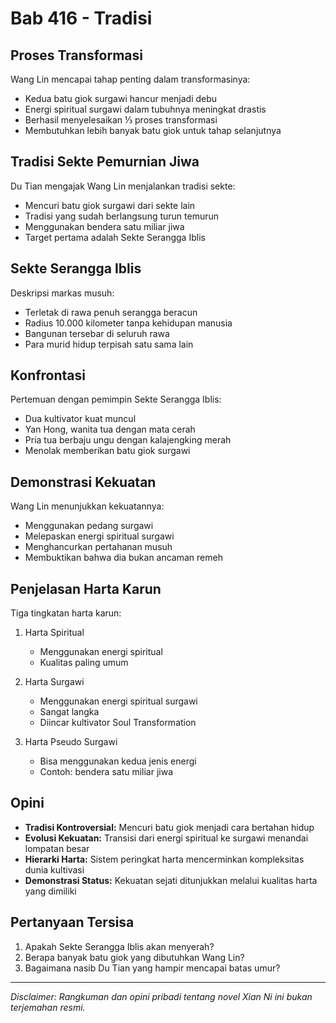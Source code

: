 # Bab 416 - Tradisi

## Proses Transformasi

Wang Lin mencapai tahap penting dalam transformasinya:
- Kedua batu giok surgawi hancur menjadi debu
- Energi spiritual surgawi dalam tubuhnya meningkat drastis
- Berhasil menyelesaikan ⅓ proses transformasi
- Membutuhkan lebih banyak batu giok untuk tahap selanjutnya

## Tradisi Sekte Pemurnian Jiwa

Du Tian mengajak Wang Lin menjalankan tradisi sekte:
- Mencuri batu giok surgawi dari sekte lain
- Tradisi yang sudah berlangsung turun temurun
- Menggunakan bendera satu miliar jiwa
- Target pertama adalah Sekte Serangga Iblis

## Sekte Serangga Iblis

Deskripsi markas musuh:
- Terletak di rawa penuh serangga beracun
- Radius 10.000 kilometer tanpa kehidupan manusia
- Bangunan tersebar di seluruh rawa
- Para murid hidup terpisah satu sama lain

## Konfrontasi

Pertemuan dengan pemimpin Sekte Serangga Iblis:
- Dua kultivator kuat muncul
- Yan Hong, wanita tua dengan mata cerah
- Pria tua berbaju ungu dengan kalajengking merah
- Menolak memberikan batu giok surgawi

## Demonstrasi Kekuatan

Wang Lin menunjukkan kekuatannya:
- Menggunakan pedang surgawi
- Melepaskan energi spiritual surgawi
- Menghancurkan pertahanan musuh
- Membuktikan bahwa dia bukan ancaman remeh

## Penjelasan Harta Karun

Tiga tingkatan harta karun:
1. Harta Spiritual
   - Menggunakan energi spiritual
   - Kualitas paling umum

2. Harta Surgawi
   - Menggunakan energi spiritual surgawi
   - Sangat langka
   - Diincar kultivator Soul Transformation

3. Harta Pseudo Surgawi
   - Bisa menggunakan kedua jenis energi
   - Contoh: bendera satu miliar jiwa

## Opini

- **Tradisi Kontroversial:** Mencuri batu giok menjadi cara bertahan hidup
- **Evolusi Kekuatan:** Transisi dari energi spiritual ke surgawi menandai lompatan besar
- **Hierarki Harta:** Sistem peringkat harta mencerminkan kompleksitas dunia kultivasi
- **Demonstrasi Status:** Kekuatan sejati ditunjukkan melalui kualitas harta yang dimiliki

## Pertanyaan Tersisa

1. Apakah Sekte Serangga Iblis akan menyerah?
2. Berapa banyak batu giok yang dibutuhkan Wang Lin?
3. Bagaimana nasib Du Tian yang hampir mencapai batas umur?

---

_Disclaimer: Rangkuman dan opini pribadi tentang novel Xian Ni ini bukan terjemahan resmi._